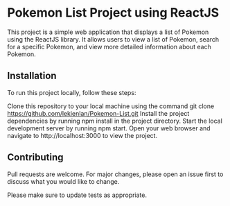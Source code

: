 # Pokemon List Project using ReactJS
This project is a simple web application that displays a list of Pokemon using the ReactJS library. It allows users to view a list of Pokemon, search for a specific Pokemon, and view more detailed information about each Pokemon.

## Installation
To run this project locally, follow these steps:

Clone this repository to your local machine using the command git clone https://github.com/lekienlan/Pokemon-List.git
Install the project dependencies by running npm install in the project directory.
Start the local development server by running npm start.
Open your web browser and navigate to http://localhost:3000 to view the project.

## Contributing

Pull requests are welcome. For major changes, please open an issue first
to discuss what you would like to change.

Please make sure to update tests as appropriate.
